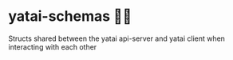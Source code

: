 # yatai-schemas 👯‍♀️

Structs shared between the yatai api-server and yatai client when interacting with each other
